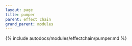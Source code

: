 ```yaml
---
layout: page
title: pumper
parent: effect chain
grand_parent: modules
---
```


{% include autodocs/modules/effectchain/pumper.md %}
